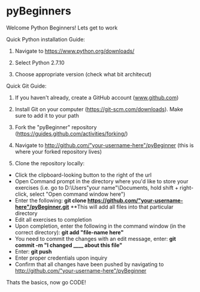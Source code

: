 # pyBeginners
Welcome Python Beginners! Lets get to work

Quick Python installation Guide:

1) Navigate to https://www.python.org/downloads/

2) Select Python 2.7.10 

3) Choose appropriate version (check what bit architecut)

Quick Git Guide:

1) If you haven't already, create a GitHub account (www.github.com)

2) Install Git on your computer (https://git-scm.com/downloads). Make sure to add it to your path

3) Fork the "pyBeginner" repository (https://guides.github.com/activities/forking/)

4) Navigate to http://github.com/"your-username-here"/pyBeginner (this is where your forked repository lives)

5) Clone the repository locally:
- Click the clipboard-looking button to the right of the url
- Open Command prompt in the directory where you'd like to store your exercises (i.e. go to D:\Users\"your name"\Documents\, hold shift + right-click, select "Open command window here")
- Enter the following: **git clone https://github.com/"your-username-here"/pyBeginner.git**
**This will add all files into that particular directory
- Edit all exercises to completion
- Upon completion, enter the following in the command window (in the correct directory): **git add "file-name here"**
- You need to commit the changes with an edit message, enter: **git commit -m "I changed ____ about this file"**
- Enter: **git push**
- Enter proper credentials upon inquiry
- Confirm that all changes have been pushed by navigating to http://github.com/"your-username-here"/pyBeginner


Thats the basics, now go CODE!
